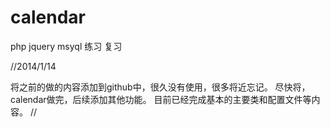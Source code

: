 calendar
========
php jquery msyql 练习 复习


//2014/1/14 

将之前的做的内容添加到github中，很久没有使用，很多将近忘记。
尽快将，calendar做完，后续添加其他功能。
目前已经完成基本的主要类和配置文件等内容。
//

